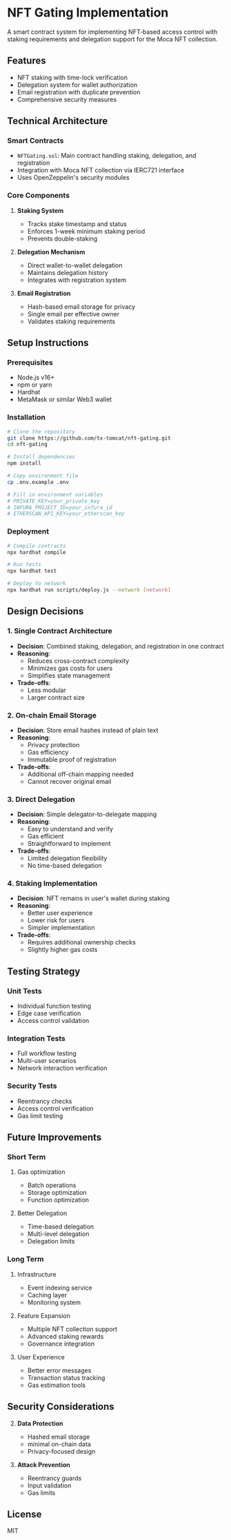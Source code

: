 # NFT Gating Implementation

A smart contract system for implementing NFT-based access control with staking requirements and delegation support for the Moca NFT collection.

## Features

- NFT staking with time-lock verification
- Delegation system for wallet authorization
- Email registration with duplicate prevention
- Comprehensive security measures

## Technical Architecture

### Smart Contracts

- `NFTGating.sol`: Main contract handling staking, delegation, and registration
- Integration with Moca NFT collection via IERC721 interface
- Uses OpenZeppelin's security modules

### Core Components

1. **Staking System**

   - Tracks stake timestamp and status
   - Enforces 1-week minimum staking period
   - Prevents double-staking

2. **Delegation Mechanism**

   - Direct wallet-to-wallet delegation
   - Maintains delegation history
   - Integrates with registration system

3. **Email Registration**
   - Hash-based email storage for privacy
   - Single email per effective owner
   - Validates staking requirements

## Setup Instructions

### Prerequisites

- Node.js v16+
- npm or yarn
- Hardhat
- MetaMask or similar Web3 wallet

### Installation

```bash
# Clone the repository
git clone https://github.com/tx-tomcat/nft-gating.git
cd nft-gating

# Install dependencies
npm install

# Copy environment file
cp .env.example .env

# Fill in environment variables
# PRIVATE_KEY=your_private_key
# INFURA_PROJECT_ID=your_infura_id
# ETHERSCAN_API_KEY=your_etherscan_key
```

### Deployment

```bash
# Compile contracts
npx hardhat compile

# Run tests
npx hardhat test

# Deploy to network
npx hardhat run scripts/deploy.js --network [network]
```

## Design Decisions

### 1. Single Contract Architecture

- **Decision**: Combined staking, delegation, and registration in one contract
- **Reasoning**:
  - Reduces cross-contract complexity
  - Minimizes gas costs for users
  - Simplifies state management
- **Trade-offs**:
  - Less modular
  - Larger contract size

### 2. On-chain Email Storage

- **Decision**: Store email hashes instead of plain text
- **Reasoning**:
  - Privacy protection
  - Gas efficiency
  - Immutable proof of registration
- **Trade-offs**:
  - Additional off-chain mapping needed
  - Cannot recover original email

### 3. Direct Delegation

- **Decision**: Simple delegator-to-delegate mapping
- **Reasoning**:
  - Easy to understand and verify
  - Gas efficient
  - Straightforward to implement
- **Trade-offs**:
  - Limited delegation flexibility
  - No time-based delegation

### 4. Staking Implementation

- **Decision**: NFT remains in user's wallet during staking
- **Reasoning**:
  - Better user experience
  - Lower risk for users
  - Simpler implementation
- **Trade-offs**:
  - Requires additional ownership checks
  - Slightly higher gas costs

## Testing Strategy

### Unit Tests

- Individual function testing
- Edge case verification
- Access control validation

### Integration Tests

- Full workflow testing
- Multi-user scenarios
- Network interaction verification

### Security Tests

- Reentrancy checks
- Access control verification
- Gas limit testing

## Future Improvements

### Short Term

1. Gas optimization

   - Batch operations
   - Storage optimization
   - Function optimization

2. Better Delegation
   - Time-based delegation
   - Multi-level delegation
   - Delegation limits

### Long Term

1. Infrastructure

   - Event indexing service
   - Caching layer
   - Monitoring system

2. Feature Expansion

   - Multiple NFT collection support
   - Advanced staking rewards
   - Governance integration

3. User Experience
   - Better error messages
   - Transaction status tracking
   - Gas estimation tools

## Security Considerations

2. **Data Protection**

   - Hashed email storage
   - minimal on-chain data
   - Privacy-focused design

3. **Attack Prevention**
   - Reentrancy guards
   - Input validation
   - Gas limits

## License

MIT
